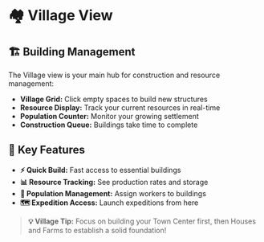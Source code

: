 # 🏘️ Village View

## 🏗️ Building Management

The Village view is your main hub for construction and resource management:

- **Village Grid:** Click empty spaces to build new structures
- **Resource Display:** Track your current resources in real-time
- **Population Counter:** Monitor your growing settlement
- **Construction Queue:** Buildings take time to complete

## 🎯 Key Features

- **⚡ Quick Build:** Fast access to essential buildings
- **📊 Resource Tracking:** See production rates and storage
- **👥 Population Management:** Assign workers to buildings
- **🗺️ Expedition Access:** Launch expeditions from here

> **💡 Village Tip:** Focus on building your Town Center first, then Houses and Farms to establish a solid foundation!
